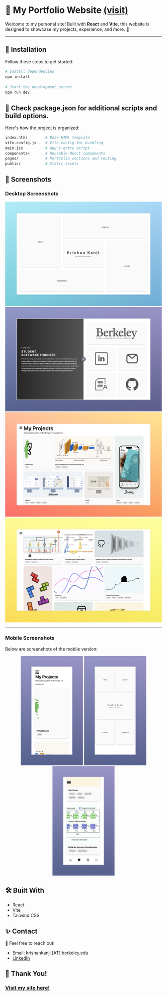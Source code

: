 # 🌟 My Portfolio Website <a href="https://krishankanji.com/" target="_blank">(visit)</a>
Welcome to my personal site! Built with **React** and **Vite**, this website is designed to showcase my projects, experience, and more. 🚀  

---

## 🚀 Installation  
Follow these steps to get started:  

```bash
# Install dependencies
npm install

# Start the development server
npm run dev
```
## 📂 Check package.json for additional scripts and build options.
Here's how the project is organized:
```bash
index.html        # Base HTML template
vite.config.js    # Vite config for bundling
main.jsx          # App’s entry script
components/       # Reusable React components
pages/            # Portfolio sections and routing
public/           # Static assets
```
## 📸 Screenshots
### Desktop Screenshots
 ![Screenshot 1](src/assets/images/readMe1.jpeg)
 ![Screenshot 2](src/assets/images/readMe2.jpeg)
 ![Screenshot 3](src/assets/images/readMe3.jpeg)
 ![Screenshot 4](src/assets/images/readMe4.jpeg)

---

### Mobile Screenshots
Below are screenshots of the mobile version:

<p align="center">
  <img src="src/assets/images/readMeMobile1.jpeg" alt="Mobile Screenshot 1" width="200">
  <img src="src/assets/images/readMeMobile2.jpeg" alt="Mobile Screenshot 2" width="200">
  <img src="src/assets/images/readMeMobile3.jpeg" alt="Mobile Screenshot 3" width="200">
</p>

## 🛠️ Built With
- React
- Vite
- Tailwind CSS 

## ✨ Contact
📧 Feel free to reach out!
- Email: krishankanji [AT] berkeley.edu
- [LinkedIn](https://linkedin.com/in/krishankanji)

## 🌟 Thank You!
### <a href="https://krishankanji.com/" target="_blank">Visit my site here!</a>
